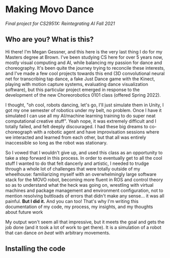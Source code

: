 # Making Movo Dance

*Final project for CS2951X: Reintegrating AI
Fall 2021*

## Who are you? What is this?
Hi there! I'm Megan Gessner, and this here is the very last thing I do for my Masters degree at Brown. I've been studying CS here for over 5 years now, mostly visual computing and AI, while balancing my passion for dance and choreography. It's been quite the journey trying to reconcile these interests, and I've made a few cool projects towards this end (3D convolutional neural net for transcribing tap dance, a fake Just Dance game with the Kinect, playing with motion capture systems, evaluating dance visualization software), but this particular project emerged in response to the development of the new Choreorobotics 0101 class (offered Spring 2022).

I thought, "oh cool, robots dancing, let's go, I'll just simulate them in Unity, I got my one semester of robotics under my belt, no problem. Once I have it simulated I can use all my AI/machine learning training to do super neat computational creative stuff". Yeah nope, it was extremely difficult and I totally failed, and felt deeply discouraged. I had these big dreams to co-choreograph with a robotic agent and have improvisation sessions where we interacted and learned from each other, but that all was entirely inaccessible so long as the robot was stationary. 

So I vowed that I wouldn't give up, and used this class as an opportunity to take a step forward in this process. In order to eventually get to all the cool stuff I wanted to do that felt dancerly and artistic, I needed to trudge through a whole lot of challenges that were totally outside of my wheelhouse: familiarizing myself with an overwhelmingly large software stack for the MOVO robot, becoming more fluent in ROS and control theory so as to understand what the heck was going on, wrestling with virtual machines and package management and environment configuration, not to mention resolving buttloads of errors that didn't make any sense... it was all painful. **But I did it.** And you can too! That's why I'm writing this documentation of my code, my process, my insights, and my thoughts about future work

My output won't seem all that impressive, but it meets the goal and gets the job done (and it took a lot of work to get there). It is a simulation of a robot that can dance *on beat* with arbitrary movements. 

## Installing the code
